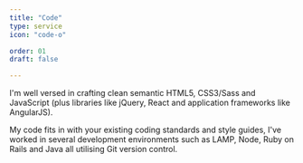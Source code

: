 ```yaml
---
title: "Code"
type: service
icon: "code-o"

order: 01
draft: false

---
```


I'm well versed in crafting clean semantic HTML5, CSS3/Sass and JavaScript (plus libraries like jQuery, React and application frameworks like AngularJS).

My code fits in with your existing coding standards and style guides, I've worked in several development environments such as LAMP, Node, Ruby on Rails and Java all utilising Git version control.
